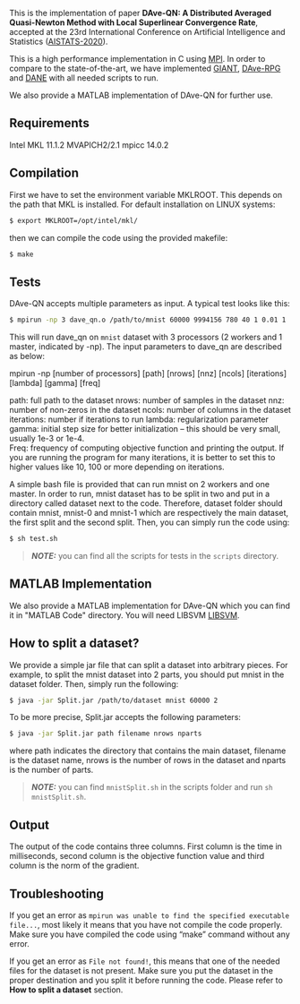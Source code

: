 This is the implementation of paper **DAve-QN: A Distributed Averaged Quasi-Newton Method with Local
Superlinear Convergence Rate**, accepted at the 23rd International Conference on
Artificial Intelligence and Statistics ([AISTATS-2020](https://www.aistats.org/ )). 

This is a high performance implementation in C using [MPI](https://mpitutorial.com/tutorials/). In order to compare to the state-of-the-art, we have implemented [GIANT](https://papers.nips.cc/paper/7501-giant-globally-improved-approximate-newton-method-for-distributed-optimization.pdf), [DAve-RPG](http://proceedings.mlr.press/v80/mishchenko18a/mishchenko18a.pdf) and [DANE](https://arxiv.org/pdf/1312.7853.pdf) with all needed scripts to run.  

We also provide a MATLAB implementation of DAve-QN for further use.

## Requirements

Intel MKL 11.1.2
MVAPICH2/2.1
mpicc 14.0.2


## Compilation

First we have to set the environment variable MKLROOT. This depends on the path that MKL is installed. For default installation on LINUX systems: 

```sh
$ export MKLROOT=/opt/intel/mkl/
```

then we can compile the code using the provided makefile:
```sh
$ make
```


## Tests

DAve-QN accepts multiple parameters as input. A typical test looks like this:

```sh
$ mpirun -np 3 dave_qn.o /path/to/mnist 60000 9994156 780 40 1 0.01 1
```

This will run dave_qn on `mnist` dataset with 3 processors (2 workers and 1 master, indicated by -np). The input parameters to dave_qn are described as below:

mpirun -np [number of processors] [path] [nrows] [nnz] [ncols] [iterations] [lambda] [gamma] [freq]

path: full path to the dataset
nrows: number of samples in the dataset
nnz: number of non-zeros in the dataset
ncols: number of columns in the dataset
iterations: number if iterations to run
lambda: regularization parameter
gamma: initial step size for better initialization – this should be very small, usually 1e-3 or 1e-4.  
Freq: frequency of computing objective function and printing the output. If you are running the program for many iterations, it is better to set this to higher values like 10, 100 or more depending on iterations.


A simple bash file is provided that can run mnist on 2 workers and one master. In order to run, mnist dataset has to be split in two and put in a directory called dataset next to the code. Therefore,  dataset folder should contain mnist, mnist-0 and mnist-1 which are respectively the main dataset, the first split and the second split. Then, you can simply run the code using:

```sh
$ sh test.sh
```


> **_NOTE:_** you can find all the scripts for tests in the `scripts` directory.

## MATLAB Implementation
We also provide a MATLAB implementation for DAve-QN which you can find it in "MATLAB Code" directory. You will need LIBSVM [LIBSVM](https://www.csie.ntu.edu.tw/~cjlin/libsvm/ ""). 

## How to split a dataset?

We provide a simple jar file that can split a dataset into arbitrary pieces. For example, to split the mnist dataset into 2 parts, you should put mnist in the dataset folder. Then, simply run the following:

```sh
$ java -jar Split.jar /path/to/dataset mnist 60000 2
```

To be more precise, Split.jar accepts the following parameters:

```sh
$ java -jar Split.jar path filename nrows nparts 
```

where path indicates the directory that contains the main dataset, filename is the dataset name, nrows is the number of rows in the dataset and nparts is the number of parts.

> **_NOTE:_** you can find `mnistSplit.sh` in the scripts folder and run `sh mnistSplit.sh`.

## Output

The output of the code contains three columns. First column is the time in milliseconds, second column is the objective function value and third column is the norm of the gradient. 


## Troubleshooting

If you get an error as  `mpirun was unable to find the specified executable file...`, most likely it means that you have not compile the code properly. Make sure you have compiled the code using “make” command without any error.


If you get an error as `File not found!`, this means that one of the needed files for the dataset is not present. Make sure you put the dataset in the proper destination and you split it before running the code. Please refer to **How to split a dataset** section. 
